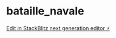 # bataille_navale

[Edit in StackBlitz next generation editor ⚡️](https://stackblitz.com/~/github.com/l3miage-delagral/bataille_navale)